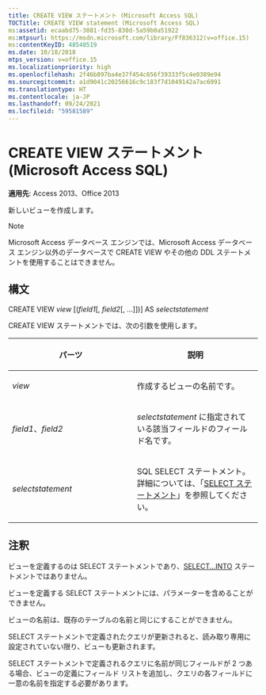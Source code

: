 ```yaml
---
title: CREATE VIEW ステートメント (Microsoft Access SQL)
TOCTitle: CREATE VIEW statement (Microsoft Access SQL)
ms:assetid: ecaabd75-3081-fd35-830d-5a59b0a51922
ms:mtpsurl: https://msdn.microsoft.com/library/Ff836312(v=office.15)
ms:contentKeyID: 48548519
ms.date: 10/18/2018
mtps_version: v=office.15
ms.localizationpriority: high
ms.openlocfilehash: 2f46b897ba4e37f454c656f39333f5c4e0389e94
ms.sourcegitcommit: a1d9041c20256616c9c183f7d1049142a7ac6991
ms.translationtype: HT
ms.contentlocale: ja-JP
ms.lasthandoff: 09/24/2021
ms.locfileid: "59581589"
---
```

# <a name="create-view-statement-microsoft-access-sql"></a>CREATE VIEW ステートメント (Microsoft Access SQL)

**適用先**: Access 2013、Office 2013

新しいビューを作成します。

> [!NOTE]
> Microsoft Access データベース エンジンでは、Microsoft Access データベース エンジン以外のデータベースで CREATE VIEW やその他の DDL ステートメントを使用することはできません。

## <a name="syntax"></a>構文

CREATE VIEW *view* \[(*field1*\[, *field2*\[, …\]\])\] AS *selectstatement*

CREATE VIEW ステートメントでは、次の引数を使用します。

<table>
<colgroup>
<col style="width: 50%" />
<col style="width: 50%" />
</colgroup>
<thead>
<tr class="header">
<th><p>パーツ</p></th>
<th><p>説明</p></th>
</tr>
</thead>
<tbody>
<tr class="odd">
<td><p><em>view</em></p></td>
<td><p>作成するビューの名前です。</p></td>
</tr>
<tr class="even">
<td><p><em>field1</em>、<em>field2</em></p></td>
<td><p>
            <em>selectstatement</em> に指定されている該当フィールドのフィールド名です。</p></td>
</tr>
<tr class="odd">
<td><p><em>selectstatement</em></p></td>
<td><p>SQL SELECT ステートメント。詳細については、「<a href="select-statement-microsoft-access-sql.md">SELECT ステートメント</a>」を参照してください。</p></td>
</tr>
</tbody>
</table>


## <a name="remarks"></a>注釈

ビューを定義するのは SELECT ステートメントであり、[SELECT...INTO](select-into-statement-microsoft-access-sql.md) ステートメントではありません。

ビューを定義する SELECT ステートメントには、パラメーターを含めることができません。

ビューの名前は、既存のテーブルの名前と同じにすることができません。

SELECT ステートメントで定義されたクエリが更新されると、読み取り専用に設定されていない限り、ビューも更新されます。

SELECT ステートメントで定義されるクエリに名前が同じフィールドが 2 つある場合、ビューの定義にフィールド リストを追加し、クエリの各フィールドに一意の名前を指定する必要があります。

